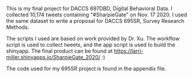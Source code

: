 This is my final project for DACCS 697DBD, Digital Behavioral Data. I collected 10,174 tweets containing "#SharpieGate" on Nov. 17 2020. I used the same dataset to write a proposal for DACCS 695SR, Survey Research Methods. 

The scripts I used are based on work provided by Dr. Xu. The workflow script is used to collect tweets, and the app script is used to build the shinyapp. The final product can be found at https://larri-miller.shinyapps.io/SharpieGate_2020/ :)

The code used for my 695SR project is found in the appendix file.

